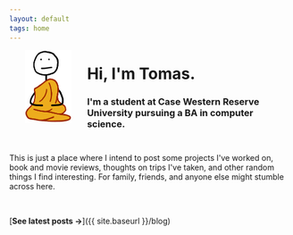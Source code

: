 ```yaml
---
layout: default
tags: home
---
```


<img src="/images/favicon.png" alt="Favicon" style="height: 130px; width: auto; float: left; margin-left: 2em; margin-right: 2em; margin-bottom: 10px;">

# Hi, I'm Tomas.

### I'm a student at Case Western Reserve University pursuing a BA in computer science.

<div class="custom-break"></div>

This is just a place where I intend to post some projects I've worked on, book and movie reviews, thoughts on trips I've taken, and other random things I find interesting. For family, friends, and anyone else might stumble across here.

<br>

[**See latest posts →**]({{ site.baseurl }}/blog)


<style>
    .custom-break {
        margin-top: 3em;
    }
    html {
        overflow-y: scroll;
    }
</style>
